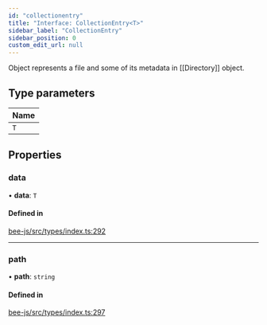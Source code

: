 ```yaml
---
id: "collectionentry"
title: "Interface: CollectionEntry<T>"
sidebar_label: "CollectionEntry"
sidebar_position: 0
custom_edit_url: null
---
```


Object represents a file and some of its metadata in [[Directory]] object.

## Type parameters

| Name |
| :------ |
| `T` |

## Properties

### data

• **data**: `T`

#### Defined in

[bee-js/src/types/index.ts:292](https://github.com/ethersphere/bee-js/blob/5b112bf/src/types/index.ts#L292)

___

### path

• **path**: `string`

#### Defined in

[bee-js/src/types/index.ts:297](https://github.com/ethersphere/bee-js/blob/5b112bf/src/types/index.ts#L297)
